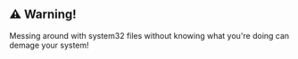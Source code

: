 ## ⚠️ Warning!

Messing around with system32 files without knowing what you're doing can demage your system!
